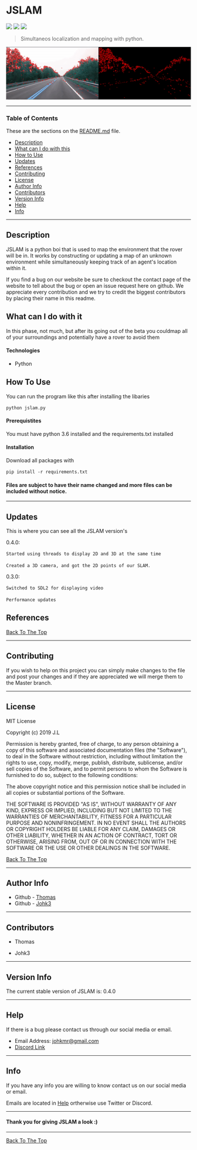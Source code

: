 # JSLAM 

![](https://img.shields.io/badge/license-MIT-lightgray.svg) ![](https://img.shields.io/badge/version-0.3.0-yellow.svg) ![](https://img.shields.io/badge/build-passing-green.svg)

> Simultaneos localization and mapping with python.
 
![](videos/demo.gif)

---

### Table of Contents 

These are the sections on the [README.md](https://github.com/Johk3/JSLAM/README.md) file. 

- [Description](#description)
- [What can I do with this](#what-can-i-do-with-this)
- [How to Use](#how-to-use)
- [Updates](#updates)
- [References](#references) 
- [Contributing](#contributing) 
- [License](#license)
- [Author Info](#author-info)
- [Contributors](#contributors) 
- [Version Info](#version-info)
- [Help](#help) 
- [Info](#info) 

--- 

## Description 
JSLAM is a python boi that is used to map the environment that the rover will be in. It works by constructing or updating a map of an unknown environment while simultaneously keeping track of an agent's location within it.

If you find a bug on our website be sure to checkout the contact page of the website to tell about the bug or open an issue request here on github. We appreciate every contribution and we try to credit the biggest contributors by placing their name in this readme.

## What can I do with it
In this phase, not much, but after its going out of the beta you couldmap all of your surroundings and potentially have a rover to avoid them
 
#### Technologies 

- Python

## How To Use 

You can run the program like this after installing the libaries
```
python jslam.py
```

#### Prerequistites 

You must have python 3.6 installed and the requirements.txt installed

#### Installation 

Download all packages with
```
pip install -r requirements.txt
```

#### Files are subject to have their name changed and more files can be included without notice. 

---

## Updates 

This is where you can see all the JSLAM version's

0.4.0: 

    Started using threads to display 2D and 3D at the same time

    Created a 3D camera, and got the 2D points of our SLAM.

0.3.0: 

    Switched to SDL2 for displaying video

    Performance updates

## References 

[Back To The Top](#JSLAM) 

--- 

## Contributing

If you wish to help on this project you can simply make changes to the file and post your changes and if they are appreciated we will merge them to the Master branch.

--- 

## License 

MIT License

Copyright (c) 2019 J.L

Permission is hereby granted, free of charge, to any person obtaining a copy
of this software and associated documentation files (the "Software"), to deal
in the Software without restriction, including without limitation the rights
to use, copy, modify, merge, publish, distribute, sublicense, and/or sell
copies of the Software, and to permit persons to whom the Software is
furnished to do so, subject to the following conditions:

The above copyright notice and this permission notice shall be included in all
copies or substantial portions of the Software.

THE SOFTWARE IS PROVIDED "AS IS", WITHOUT WARRANTY OF ANY KIND, EXPRESS OR
IMPLIED, INCLUDING BUT NOT LIMITED TO THE WARRANTIES OF MERCHANTABILITY,
FITNESS FOR A PARTICULAR PURPOSE AND NONINFRINGEMENT. IN NO EVENT SHALL THE
AUTHORS OR COPYRIGHT HOLDERS BE LIABLE FOR ANY CLAIM, DAMAGES OR OTHER
LIABILITY, WHETHER IN AN ACTION OF CONTRACT, TORT OR OTHERWISE, ARISING FROM,
OUT OF OR IN CONNECTION WITH THE SOFTWARE OR THE USE OR OTHER DEALINGS IN THE
SOFTWARE.

[Back To The Top](#JSLAM) 

--- 

## Author Info 

- Github - [Thomas](https://github.com/NotLugozzi)
- Github - [Johk3](https://github.com/Johk3)

--- 

## Contributors 

- Thomas 

- Johk3 

--- 

## Version Info 

The current stable version of JSLAM is: 0.4.0  

--- 

## Help 

If there is a bug please contact us through our social media or email. 

- Email Address: johkmr@gmail.com
- [Discord Link](https://discord.gg/EmUedu)

--- 

## Info 

If you have any info you are willing to know contact us on our social media or email. 

Emails are located in [Help](#help) ortherwise use Twitter or Discord.  

--- 

#### Thank you for giving JSLAM a look :) 

---

[Back To The Top](#JSLAM) 
